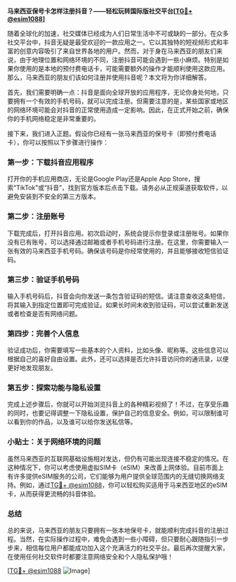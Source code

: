 **马来西亚保号卡怎样注册抖音？——轻松玩转国际版社交平台[[TG💪+ @esim1088](https://t.me/s/esim1088)]**

随着全球化的加速，社交媒体已经成为人们日常生活中不可或缺的一部分。在众多社交平台中，抖音无疑是最受欢迎的一款应用之一。它以其独特的短视频形式和丰富的创意内容吸引了来自世界各地的用户。然而，对于身在马来西亚的朋友们来说，由于地理位置和网络环境的不同，注册抖音可能会遇到一些小麻烦。特别是如果你使用的是本地的预付费电话卡，可能需要额外的操作才能顺利使用这款应用。那么，马来西亚的朋友们该如何注册并使用抖音呢？本文将为你详细解答。

首先，我们需要明确一点：抖音是面向全球开放的应用程序，无论你身处何地，只要拥有一个有效的手机号码，就可以完成注册。但需要注意的是，某些国家或地区的网络环境可能会对抖音的正常使用造成一定影响。因此，在正式开始之前，确保你的手机网络稳定是非常重要的。

接下来，我们进入正题。假设你已经有一张马来西亚的保号卡（即预付费电话卡），你可以按照以下步骤进行操作：

### 第一步：下载抖音应用程序

打开你的手机应用商店，无论是Google Play还是Apple App Store，搜索“TikTok”或“抖音”，找到官方版本后点击下载。请务必从正规渠道获取软件，以避免安装到不安全的第三方版本。

### 第二步：注册账号

下载完成后，打开抖音应用。初次启动时，系统会提示你登录或注册账号。如果你没有已有账号，可以选择通过邮箱或者手机号码进行注册。在这里，你需要输入一张有效的马来西亚手机号码。确保该号码是你经常使用的，并且能够接收短信验证码。

### 第三步：验证手机号码

输入手机号码后，抖音会向你发送一条包含验证码的短信。请注意查收这条短信，将其输入到指定位置即可完成验证。如果长时间未收到验证码，可以尝试重新发送或者检查是否有网络问题。

### 第四步：完善个人信息

验证成功后，你需要填写一些基本的个人资料，比如头像、昵称等。这些信息可以根据自己的喜好自由设置。此外，还可以选择是否允许抖音访问你的通讯录，以便更好地发现朋友。

### 第五步：探索功能与隐私设置

完成上述步骤后，你就可以开始浏览抖音上的各种精彩视频了！不过，在享受乐趣的同时，也要记得调整一下隐私设置，保护自己的信息安全。例如，可以限制谁可以看到你的作品，以及谁可以给你发送私信等。

### 小贴士：关于网络环境的问题

虽然马来西亚的互联网基础设施相对发达，但仍有可能出现连接不稳定的情况。在这种情况下，你可以考虑使用虚拟SIM卡（eSIM）来改善上网体验。目前市面上有许多提供eSIM服务的公司，它们能够为用户提供全球范围内的无缝切换网络支持。例如，通过[TG💪+ @esim1088](https://t.me/s/esim1088)，你可以轻松购买适用于马来西亚地区的eSIM卡，从而获得更流畅的抖音体验。

### 总结

总的来说，马来西亚的朋友只要拥有一张本地保号卡，就能顺利完成抖音的注册过程。当然，在实际操作过程中，难免会遇到一些小障碍，但只要耐心跟随指引一步步来，相信每位用户都能成功加入这个充满活力的社交平台。最后再次提醒大家，在使用任何社交软件时都要注意网络安全和个人隐私保护哦！

[[TG💪+ @esim1088](https://t.me/s/esim1088) ![Image](https://i.postimg.cc/4NQfJmqS/Snipaste-2025-05-13-00-14-12.png)]
